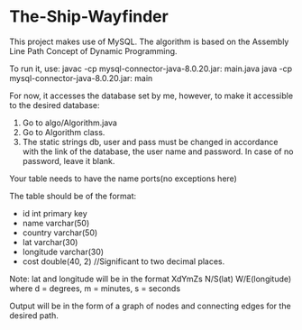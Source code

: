 # The-Ship-Wayfinder
This project makes use of MySQL.
The algorithm is based on the Assembly Line Path Concept of Dynamic Programming.

To run it, use:
javac -cp mysql-connector-java-8.0.20.jar: main.java
java -cp mysql-connector-java-8.0.20.jar: main

For now, it accesses the database set by me, however, to make it accessible to the desired database:
1. Go to algo/Algorithm.java
2. Go to Algorithm class.
3. The static strings db, user and pass must be changed in accordance with the link
   of the database, the user name and password. In case of no password, leave it blank.

Your table needs to have the name ports(no exceptions here)

The table should be of the format:
  - id int primary key
  - name varchar(50)
  - country varchar(50)
  - lat varchar(30)
  - longitude varchar(30)
  - cost double(40, 2) //Significant to two decimal places.
 
Note: lat and longitude will be in the format XdYmZs N/S(lat) W/E(longitude)
      where d = degrees, m = minutes, s = seconds

Output will be in the form of a graph of nodes and connecting edges for the desired path.

